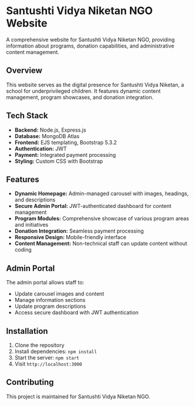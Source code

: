 # Santushti Vidya Niketan NGO Website

A comprehensive website for Santushti Vidya Niketan NGO, providing information about programs, donation capabilities, and administrative content management.

## Overview

This website serves as the digital presence for Santushti Vidya Niketan, a school for underprivileged children. It features dynamic content management, program showcases, and donation integration.

## Tech Stack

- **Backend:** Node.js, Express.js
- **Database:** MongoDB Atlas
- **Frontend:** EJS templating, Bootstrap 5.3.2
- **Authentication:** JWT
- **Payment:** Integrated payment processing
- **Styling:** Custom CSS with Bootstrap

## Features

- **Dynamic Homepage:** Admin-managed carousel with images, headings, and descriptions
- **Secure Admin Portal:** JWT-authenticated dashboard for content management
- **Program Modules:** Comprehensive showcase of various program areas and initiatives
- **Donation Integration:** Seamless payment processing
- **Responsive Design:** Mobile-friendly interface
- **Content Management:** Non-technical staff can update content without coding

## Admin Portal

The admin portal allows staff to:

- Update carousel images and content
- Manage information sections
- Update program descriptions
- Access secure dashboard with JWT authentication

## Installation

1. Clone the repository
2. Install dependencies: `npm install`
3. Start the server: `npm start`
4. Visit `http://localhost:3000`

## Contributing

This project is maintained for Santushti Vidya Niketan NGO.
